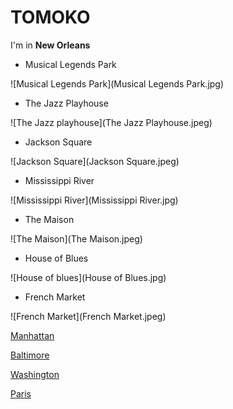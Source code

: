 # TOMOKO

I'm in **New Orleans**

- Musical Legends Park

![Musical Legends Park](Musical Legends Park.jpg)

- The Jazz Playhouse

![The Jazz playhouse](The Jazz Playhouse.jpeg)

- Jackson Square

![Jackson Square](Jackson Square.jpeg)

- Mississippi River

![Mississippi River](Mississippi River.jpg)

- The Maison

![The Maison](The Maison.jpeg)

- House of Blues

![House of blues](House of Blues.jpg)

- French Market

![French Market](French Market.jpeg)



[Manhattan](index.html)

[Baltimore](baltimore.html)

[Washington](washington.html)

[Paris](france.html)

